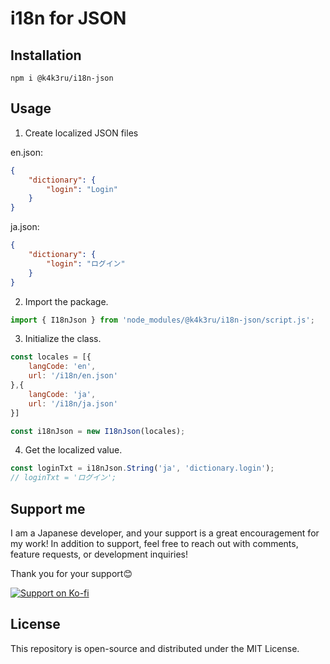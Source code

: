 # i18n for JSON


## Installation

```console
npm i @k4k3ru/i18n-json
```


## Usage

1. Create localized JSON files

en.json:
```json
{
	"dictionary": {
		"login": "Login"
	}
}
```

ja.json:
```json
{
    "dictionary": {
        "login": "ログイン"
    }
}
```

2. Import the package.

```javascript
import { I18nJson } from 'node_modules/@k4k3ru/i18n-json/script.js';
```

3. Initialize the class.

```javascript
const locales = [{
	langCode: 'en',
	url: '/i18n/en.json'
},{
	langCode: 'ja',
	url: '/i18n/ja.json'
}]

const i18nJson = new I18nJson(locales);
```

4. Get the localized value.

```javascript
const loginTxt = i18nJson.String('ja', 'dictionary.login');
// loginTxt = 'ログイン';
```


## Support me
I am a Japanese developer, and your support is a great encouragement for my work!
In addition to support, feel free to reach out with comments, feature requests, or development inquiries!

Thank you for your support😊

[![Support on Ko-fi](https://img.shields.io/badge/Ko--fi-Support%20Me-blue?style=flat-square&logo=ko-fi)](https://ko-fi.com/k4k3ru)


## License
This repository is open-source and distributed under the MIT License.
